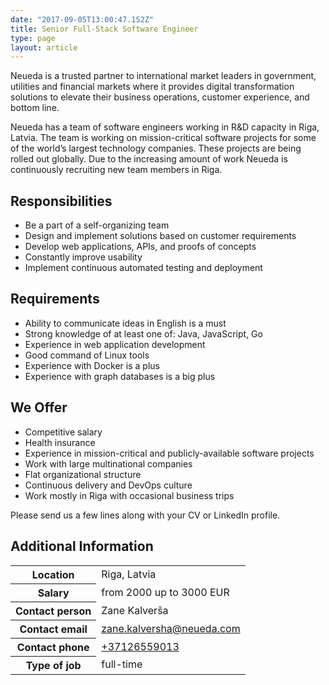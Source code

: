 ```yaml
---
date: "2017-09-05T13:00:47.152Z"
title: Senior Full-Stack Software Engineer
type: page
layout: article
---
```


Neueda is a trusted partner to international market leaders in government, utilities and financial markets where it provides digital transformation solutions to elevate their business operations, customer experience, and bottom line.

Neueda has a team of software engineers working in R&D capacity in Riga, Latvia. The team is working on mission-critical software projects for some of the world’s largest technology companies. These projects are being rolled out globally. Due to the increasing amount of work Neueda is continuously recruiting new team members in Riga.

## Responsibilities

- Be a part of a self-organizing team
- Design and implement solutions based on customer requirements
- Develop web applications, APIs, and proofs of concepts
- Constantly improve usability
- Implement continuous automated testing and deployment

## Requirements

- Ability to communicate ideas in English is a must
- Strong knowledge of at least one of: Java, JavaScript, Go
- Experience in web application development 
- Good command of Linux tools
- Experience with Docker is a plus
- Experience with graph databases is a big plus

## We Offer

- Competitive salary
- Health insurance
- Experience in mission-critical and publicly-available software projects
- Work with large multinational companies
- Flat organizational structure
- Continuous delivery and DevOps culture
- Work mostly in Riga with occasional business trips

Please send us a few lines along with your CV or LinkedIn profile.

## Additional Information

<table class="table table-bordered">
<tr><th>Location</th><td>Riga, Latvia</td></tr>
<tr><th>Salary</th><td>from 2000 up to 3000 EUR</td></tr>
<tr><th>Contact person</th><td>Zane Kalverša</td></tr>
<tr><th>Contact email</th><td><a href="mailto:zane.kalversha@neueda.com">zane.kalversha@neueda.com</a></td></tr>
<tr><th>Contact phone</th><td><a href="tel:+37126559013">+37126559013</a></a></td></tr>
<tr><th>Type of job</th><td>full-time</td></tr>
</table>
